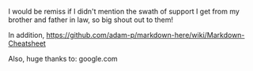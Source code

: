 I would be remiss if I didn't mention the swath of support I get from my brother and father in law, so big shout out to them!

In addition, https://github.com/adam-p/markdown-here/wiki/Markdown-Cheatsheet

Also, huge thanks to: google.com 
